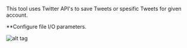 This tool uses Twitter API's to save Tweets or spesific Tweets for given account.

**Configure file I/O parameters.

![alt tag](http://emreovunc.com/projects/Twitter-Archive.jpeg)
